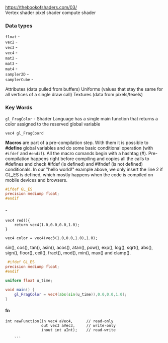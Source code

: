
https://thebookofshaders.com/03/  
Vertex shader pixel shader compute shader


### Data types  

`float` -  
`vec2` -   
`vec3` -   
`vec4` -   
`mat2` -   
`mat3` -   
`mat4` -   
`sampler2D` -  
`samplerCube` - 

Attributes (data pulled from buffers)
Uniforms (values that stay the same for all vertices of a single draw call)
Textures (data from pixels/texels)

### Key Words

`gl_FragColor` - Shader Language has a single main function that returns a color assigned to the reserved global variable 

`vec4 gl_FragCoord`  

**Macros** are part of a pre-compilation step. With them it is possible to **#define** global variables and do some basic conditional operation (with `#ifdef` and `#endif`). All the macro comands begin with a hashtag (#). Pre-compilation happens right before compiling and copies all the calls to #defines and check #ifdef (is defined) and #ifndef (is not defined) conditionals. In our "hello world!" example above, we only insert the line 2 if GL_ES is defined, which mostly happens when the code is compiled on mobile devices and browsers.  

```glsl
#ifdef GL_ES
precision mediump float;
#endif
```



#### - 

```
vec4 red(){
    return vec4(1.0,0.0,0.0,1.0);
}
```

```
vec4 color = vec4(vec3(1.0,0.0,1.0),1.0);
```
 sin(), cos(), tan(), asin(), acos(), atan(), pow(), exp(), log(), sqrt(), abs(), sign(), floor(), ceil(), fract(), mod(), min(), max() and clamp().
 
```glsl
 #ifdef GL_ES
precision mediump float;
#endif

uniform float u_time;

void main() {
	gl_FragColor = vec4(abs(sin(u_time)),0.0,0.0,1.0);
}
```
#### fn
```
int newFunction(in vec4 aVec4,      // read-only
                out vec3 aVec3,     // write-only
                inout int aInt);    // read-write
		
	```
